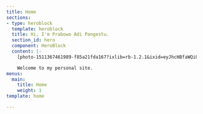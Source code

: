 ```yaml
---
title: Home
sections:
- type: heroblock
  template: heroblock
  title: Hi, I'm Prabowo Adi Pangestu.
  section_id: hero
  component: HeroBlock
  content: |-
    [photo-1511367461989-f85a21fda167?ixlib=rb-1.2.1&ixid=eyJhcHBfaWQiOjEyMDd9&auto=format&fit=crop&w=500&q=60](https://images.unsplash.com/photo-1511367461989-f85a21fda167?ixlib=rb-1.2.1&ixid=eyJhcHBfaWQiOjEyMDd9&auto=format&fit=crop&w=500&q=60 "photo-1511367461989-f85a21fda167?ixlib=rb-1.2.1&ixid=eyJhcHBfaWQiOjEyMDd9&auto=format&fit=crop&w=500&q=60")

    Welcome to my personal site.
menus:
  main:
    title: Home
    weight: 1
template: home

---
```


